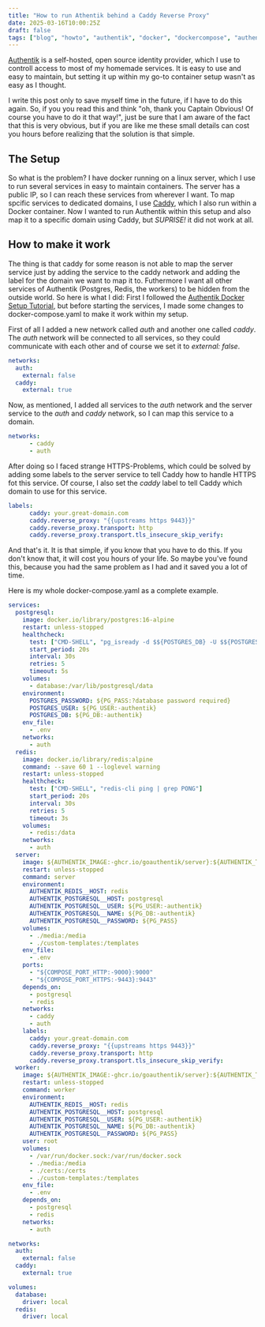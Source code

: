 ```yaml
---
title: "How to run Athentik behind a Caddy Reverse Proxy"
date: 2025-03-16T10:00:25Z
draft: false
tags: ["blog", "howto", "authentik", "docker", "dockercompose", "authentication", "devops"]
---
```

[Authentik](https://goauthentik.io/) is a self-hosted, open source identity provider, which I use to controll access to most of my homemade services. It is easy to use and easy to maintain, but setting it up within my go-to container setup wasn't as easy as I thought. 

I write this post only to save myself time in the future, if I have to do this again. So, if you you read this and think "oh, thank you Captain Obvious! Of course you have to do it that way!", just be sure that I am aware of the fact that this is very obvious, but if you are like me these small details can cost you hours before realizing that the solution is that simple.

## The Setup
So what is the problem? I have docker running on a linux server, which I use to run several services in easy to maintain containers. The server has a public IP, so I can reach these services from wherever I want. 
To map spcific services to dedicated domains, I use [Caddy](https://caddyserver.com/docs/install#docker), which I also run within a Docker container.
Now I wanted to run Authentik within this setup and also map it to a specific domain using Caddy, but *SUPRISE!* it did not work at all.

## How to make it work
The thing is that caddy for some reason is not able to map the server service just by adding the service to the caddy network and adding the label for the domain we want to map it to. Futhermore I want all other services of Authentik (Postgres, Redis, the workers) to be hidden from the outside world.
So here is what I did: First I followed the [Authentik Docker Setup Tutorial](https://docs.goauthentik.io/docs/install-config/install/docker-compose), but before starting the services, I made some changes to docker-compose.yaml to make it work within my setup. 

First of all I added a new network called *auth* and another one called *caddy*. The *auth* network will be connected to all services, so they could communicate with each other and of course we set it to *external: false*.

```YAML
networks:
  auth:
    external: false
  caddy:
    external: true
```

Now, as mentioned, I added all services to the *auth* network and the server service to the *auth* and *caddy* network, so I can map this service to a domain.

```YAML
networks:
      - caddy
      - auth
```

After doing so I faced strange HTTPS-Problems, which could be solved by adding some labels to the server service to tell Caddy how to handle HTTPS fot this service. Of course, I also set the *caddy* label to tell Caddy which domain to use for this service.

```YAML
labels:
      caddy: your.great-domain.com
      caddy.reverse_proxy: "{{upstreams https 9443}}"
      caddy.reverse_proxy.transport: http
      caddy.reverse_proxy.transport.tls_insecure_skip_verify:
```

And that's it. It is that simple, if you know that you have to do this. If you don't know that, it will cost you hours of your life. So maybe you've found this, because you had the same problem as I had and it saved you a lot of time.

Here is my whole docker-compose.yaml as a complete example.

```YAML
services:
  postgresql:
    image: docker.io/library/postgres:16-alpine
    restart: unless-stopped
    healthcheck:
      test: ["CMD-SHELL", "pg_isready -d $${POSTGRES_DB} -U $${POSTGRES_USER}"]
      start_period: 20s
      interval: 30s
      retries: 5
      timeout: 5s
    volumes:
      - database:/var/lib/postgresql/data
    environment:
      POSTGRES_PASSWORD: ${PG_PASS:?database password required}
      POSTGRES_USER: ${PG_USER:-authentik}
      POSTGRES_DB: ${PG_DB:-authentik}
    env_file:
      - .env
    networks:
      - auth
  redis:
    image: docker.io/library/redis:alpine
    command: --save 60 1 --loglevel warning
    restart: unless-stopped
    healthcheck:
      test: ["CMD-SHELL", "redis-cli ping | grep PONG"]
      start_period: 20s
      interval: 30s
      retries: 5
      timeout: 3s
    volumes:
      - redis:/data
    networks:
      - auth
  server:
    image: ${AUTHENTIK_IMAGE:-ghcr.io/goauthentik/server}:${AUTHENTIK_TAG:-2024.6.4}
    restart: unless-stopped
    command: server
    environment:
      AUTHENTIK_REDIS__HOST: redis
      AUTHENTIK_POSTGRESQL__HOST: postgresql
      AUTHENTIK_POSTGRESQL__USER: ${PG_USER:-authentik}
      AUTHENTIK_POSTGRESQL__NAME: ${PG_DB:-authentik}
      AUTHENTIK_POSTGRESQL__PASSWORD: ${PG_PASS}
    volumes:
      - ./media:/media
      - ./custom-templates:/templates
    env_file:
      - .env
    ports:
      - "${COMPOSE_PORT_HTTP:-9000}:9000"
      - "${COMPOSE_PORT_HTTPS:-9443}:9443"
    depends_on:
      - postgresql
      - redis
    networks:
      - caddy
      - auth
    labels:
      caddy: your.great-domain.com
      caddy.reverse_proxy: "{{upstreams https 9443}}"
      caddy.reverse_proxy.transport: http
      caddy.reverse_proxy.transport.tls_insecure_skip_verify:
  worker:
    image: ${AUTHENTIK_IMAGE:-ghcr.io/goauthentik/server}:${AUTHENTIK_TAG:-2024.6.4}
    restart: unless-stopped
    command: worker
    environment:
      AUTHENTIK_REDIS__HOST: redis
      AUTHENTIK_POSTGRESQL__HOST: postgresql
      AUTHENTIK_POSTGRESQL__USER: ${PG_USER:-authentik}
      AUTHENTIK_POSTGRESQL__NAME: ${PG_DB:-authentik}
      AUTHENTIK_POSTGRESQL__PASSWORD: ${PG_PASS}
    user: root
    volumes:
      - /var/run/docker.sock:/var/run/docker.sock
      - ./media:/media
      - ./certs:/certs
      - ./custom-templates:/templates
    env_file:
      - .env
    depends_on:
      - postgresql
      - redis
    networks:
      - auth

networks:
  auth:
    external: false
  caddy:
    external: true

volumes:
  database:
    driver: local
  redis:
    driver: local                 
```